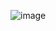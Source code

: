 ![image](https://github.com/terris91/color.css/assets/95265895/43ffec3b-1262-4bc5-96ce-0d32bb80ce5a)

